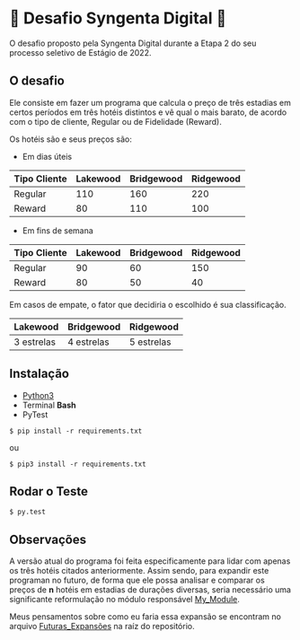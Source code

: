 # 🍃 Desafio Syngenta Digital 🍃

O desafio proposto pela Syngenta Digital durante a Etapa 2 do
seu processo seletivo de Estágio de 2022.

## O desafio

Ele consiste em fazer um programa que calcula o preço de três estadias em certos períodos
em três hotéis distintos e vê qual o mais barato, de acordo com o tipo de cliente, Regular ou de Fidelidade (Reward).

Os hotéis são e seus preços são:

- Em dias úteis

| Tipo Cliente | Lakewood | Bridgewood | Ridgewood |
|--------------|----------|------------|-----------|
| Regular      |    110   |     160    |     220   |
| Reward       |     80   |     110    |     100   |


- Em fins de semana

| Tipo Cliente | Lakewood | Bridgewood | Ridgewood |
|--------------|----------|------------|-----------|
| Regular      |     90   |      60    |     150   |
| Reward       |     80   |      50    |      40   |

Em casos de empate, o fator que decidiria o escolhido é sua classificação.

| Lakewood | Bridgewood | Ridgewood |
|----------|------------|-----------|
|3 estrelas| 4 estrelas | 5 estrelas|

## Instalação

- [Python3](https://www.python.org)
- Terminal **Bash**
- PyTest
```
$ pip install -r requirements.txt
```
ou
```
$ pip3 install -r requirements.txt
```

## Rodar o Teste

```
$ py.test
```

## Observações

A versão atual do programa foi feita especificamente para lidar com apenas os três hotéis citados anteriormente.
Assim sendo, para expandir este programan no futuro, de forma que ele possa analisar e comparar os preços de **n** hotéis
em estadias de durações diversas, seria necessário uma significante reformulação no módulo responsável [My_Module](src/my_module.py).

Meus pensamentos sobre como eu faria essa expansão se encontram no arquivo [Futuras_Expansões](Futuras_Expansões.md) na raíz do repositório.
